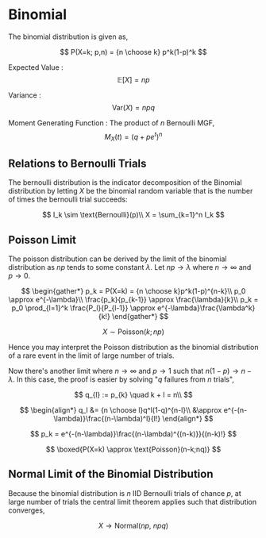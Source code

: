 #  Binomial

The binomial distribution is given as,

$$ P(X=k; p,n) = {n \choose k} p^k(1-p)^k $$

Expected Value
: $$ \mathbb E[X] = np $$

Variance
:   $$
    \text{Var}(X) = npq
    $$

Moment Generating Function
: The product of $n$ Bernoulli MGF,
    $$
    M_X(t) = (q+pe^t)^n
    $$

## Relations to Bernoulli Trials

The bernoulli distribution is the indicator decomposition of the Binomial distribution by letting $X$ be the binomial random variable that is the number of times the bernoulli trial succeeds:

$$
I_k \sim \text{Bernoulli}(p)\\
X = \sum_{k=1}^n I_k
$$

## Poisson Limit

The poisson distribution can be derived by the limit of the binomial distribution as $np$ tends to some constant $\lambda$. Let $np \rightarrow \lambda$ where $n \rightarrow \infty$ and $p \rightarrow 0$.

$$
\begin{gather*}
    p_k = P(X=k) = {n \choose k}p^k(1-p)^{n-k}\\
    p_0 \approx e^{-\lambda}\\
    \frac{p_k}{p_{k-1}} \approx \frac{\lambda}{k}\\
    p_k = p_0 \prod_{l=1}^k \frac{P_l}{P_{l-1}} \approx e^{-\lambda}\frac{\lambda^k}{k!}
\end{gather*}
$$

$$
X \sim \text{Poisson}(k; np)
$$

Hence you may interpret the Poisson distribution as the binomial distribution of a rare event in the limit of large number of trials.

Now there's another limit where $n \rightarrow \infty$ and $p \rightarrow 1$ such that $n(1-p) \rightarrow n-\lambda$. In this case, the proof is easier by solving "$q$ failures from $n$ trials",

$$
q_{l} := p_{k} \quad k + l = n\\
$$

$$
\begin{align*}
    q_l &= {n \choose l}q^l(1-q)^{n-l}\\
    &\approx e^{-(n-\lambda)}\frac{(n-\lambda)^l}{l!}
\end{align*}
$$

$$
p_k = e^{-(n-\lambda)}\frac{(n-\lambda)^{(n-k)}}{(n-k)!}
$$

$$
\boxed{P(X=k) \approx \text{Poisson}(n-k;nq)}
$$

## Normal Limit of the Binomial Distribution
Because the binomial distribution is $n$ IID Bernoulli trials of chance $p$, at large number of trials the central limit theorem applies such that distribution converges,

$$
X \to \text{Normal}(np,~ npq)
$$
